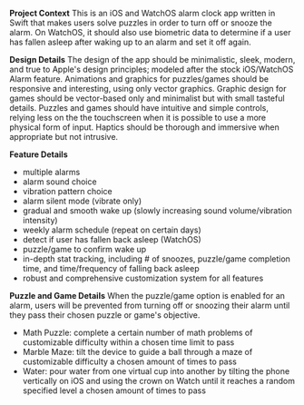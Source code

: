 **Project Context**
This is an iOS and WatchOS alarm clock app written in Swift that makes users solve puzzles in order to turn off or snooze the alarm. On WatchOS, it should also use biometric data to determine if a user has fallen asleep after waking up to an alarm and set it off again.

**Design Details**
The design of the app should be minimalistic, sleek, modern, and true to Apple's design principles; modeled after the stock iOS/WatchOS Alarm feature. Animations and graphics for puzzles/games should be responsive and interesting, using only vector graphics. Graphic design for games should be vector-based only and minimalist but with small tasteful details. Puzzles and games should have intuitive and simple controls, relying less on the the touchscreen when it is possible to use a more physical form of input. Haptics should be thorough and immersive when appropriate but not intrusive.

**Feature Details**
- multiple alarms
- alarm sound choice
- vibration pattern choice
- alarm silent mode (vibrate only)
- gradual and smooth wake up (slowly increasing sound volume/vibration intensity)
- weekly alarm schedule (repeat on certain days)
- detect if user has fallen back asleep (WatchOS)
- puzzle/game to confirm wake up
- in-depth stat tracking, including # of snoozes, puzzle/game completion time, and time/frequency of falling back asleep
- robust and comprehensive customization system for all features

**Puzzle and Game Details**
When the puzzle/game option is enabled for an alarm, users will be prevented from turning off or snoozing their alarm until they pass their chosen puzzle or game's objective.
- Math Puzzle: complete a certain number of math problems of customizable difficulty within a chosen time limit to pass
- Marble Maze: tilt the device to guide a ball through a maze of customizable difficulty a chosen amount of times to pass
- Water: pour water from one virtual cup into another by tilting the phone vertically on iOS and using the crown on Watch until it reaches a random specified level a chosen amount of times to pass
